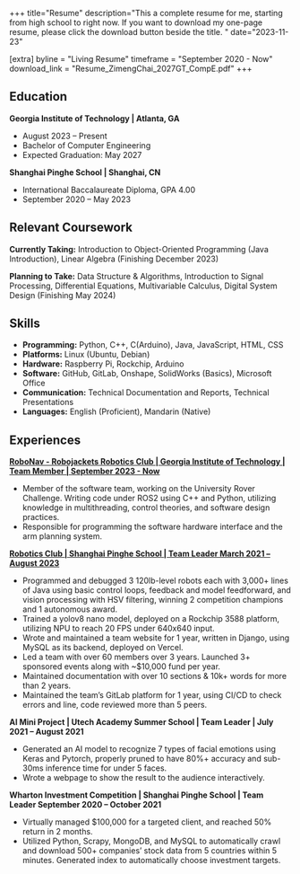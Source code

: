 +++
title="Resume"
description="This a complete resume for me, starting from high school to right now. If you want to download my one-page resume, please click the download button beside the title. "
date="2023-11-23"

[extra]
byline = "Living Resume"
timeframe = "September 2020 - Now"
download_link = "Resume_ZimengChai_2027GT_CompE.pdf"
+++

## Education

**Georgia Institute of Technology | Atlanta, GA**

- August 2023 – Present
- Bachelor of Computer Engineering
- Expected Graduation: May 2027

**Shanghai Pinghe School | Shanghai, CN**

- International Baccalaureate Diploma, GPA 4.00
- September 2020 – May 2023

## Relevant Coursework

**Currently Taking:** Introduction to Object-Oriented Programming (Java Introduction), Linear Algebra (Finishing December 2023)

**Planning to Take:** Data Structure & Algorithms, Introduction to Signal Processing, Differential Equations, Multivariable
Calculus, Digital System Design (Finishing May 2024)

## Skills

- **Programming:** Python, C++, C(Arduino), Java, JavaScript, HTML, CSS
- **Platforms:** Linux (Ubuntu, Debian)
- **Hardware:** Raspberry Pi, Rockchip, Arduino
- **Software:** GitHub, GitLab, Onshape, SolidWorks (Basics), Microsoft Office
- **Communication:** Technical Documentation and Reports, Technical Presentations
- **Languages:** English (Proficient), Mandarin (Native)

## Experiences

**[RoboNav - Robojackets Robotics Club | Georgia Institute of Technology | Team Member | September 2023 - Now](@/experiences/robojackets/index.md)**
- Member of the software team, working on the University Rover Challenge. Writing code under ROS2 using C++ and
Python, utilizing knowledge in multithreading, control theories, and software design practices.
- Responsible for programming the software hardware interface and the arm planning system.


**[Robotics Club | Shanghai Pinghe School | Team Leader March 2021 – August 2023](@/experiences/first-robotics-competition/index.md)**

- Programmed and debugged 3 120lb-level robots each with 3,000+ lines of Java using basic control loops, feedback and
model feedforward, and vision processing with HSV filtering, winning 2 competition champions and 1 autonomous award.
- Trained a yolov8 nano model, deployed on a Rockchip 3588 platform, utilizing NPU to reach 20 FPS under 640x640 input.
- Wrote and maintained a team website for 1 year, written in Django, using MySQL as its backend, deployed on Vercel.
- Led a team with over 60 members over 3 years. Launched 3+ sponsored events along with ~$10,000 fund per year.
- Maintained documentation with over 10 sections & 10k+ words for more than 2 years.
- Maintained the team’s GitLab platform for 1 year, using CI/CD to check errors and line, code reviewed more than 5 peers.


**AI Mini Project | Utech Academy Summer School | Team Leader | July 2021 – August 2021**

- Generated an AI model to recognize 7 types of facial emotions using Keras and Pytorch, properly pruned to have 80%+
accuracy and sub-30ms inference time for under 5 faces.
- Wrote a webpage to show the result to the audience interactively.


**Wharton Investment Competition | Shanghai Pinghe School | Team Leader September 2020 – October 2021**

- Virtually managed $100,000 for a targeted client, and reached 50% return in 2 months.
- Utilized Python, Scrapy, MongoDB, and MySQL to automatically crawl and download 500+ companies’ stock data from 5
countries within 5 minutes. Generated index to automatically choose investment targets.
